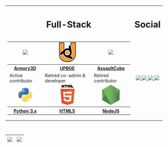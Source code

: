 <table align="center">
  <tr>
    <th><h1>Full-Stack</h1>
    <th><h1>Social</h1></th>
  </tr>
  <tr>
    <td>
      <table align="center">
        <tr>
          <td align="center"><img src="https://github.com/armory3d/armory_web/blob/gh-pages/favicon.ico" width=64 /></a></td>
          <td align="center"><img src="https://github.com/UPBGE/upbge.github.io/blob/gh-pages/favicon.png" width=64 /></a></td>
          <td align="center"><img src="https://github.com/assaultcube/assaultcube.github.io/blob/master/htdocs/docs/images/favicon.ico" width=64 />
        </tr>
        <tr>
          <th><a href="https://www.armory3d.org">Armory3D</a></th>
          <th><a href="https://www.upbge.org">UPBGE</a></th>
          <th><a href="https://assault.cubers.net">AssaultCube</a></th>
        </tr>
        <tr>
          <td>Active contributor</td>
          <td>Retired co-admin & developer</td>
          <td>Retired contributor</td>
        </tr>
        <tr>
          <td align="center"><img src="https://raw.githubusercontent.com/github/explore/80688e429a7d4ef2fca1e82350fe8e3517d3494d/topics/python/python.png" width=64 /></td>
          <td align="center"><img src="https://raw.githubusercontent.com/github/explore/80688e429a7d4ef2fca1e82350fe8e3517d3494d/topics/html/html.png" width="64"></a></td>
          <td align="center"><img src="https://raw.githubusercontent.com/github/explore/80688e429a7d4ef2fca1e82350fe8e3517d3494d/topics/nodejs/nodejs.png" width="64">
        </tr>
        <th><a href="https://www.python.org">Python 3.x</a></th>
          <th><a href="https://developer.mozilla.org">HTML5</a></th>
          <th><a href="https://assault.cubers.net">NodeJS</a></th>
        </th>
      </table>
    </td>
    <td align="center">
      <a href="https://discord.gg/rtpFtwnZCq">
        <img src="https://img.shields.io/badge/discord-%23E60023.svg?&color=darkslateblue&style=for-the-badge&logo=discord&logoColor=white" />
      </a>
      <a href="https://www.youtube.com/channel/UCPnPW3BMq3Lv--L6XFoVfLA">
        <img src="https://img.shields.io/badge/youtube-%23E60023.svg?&style=for-the-badge&logo=youtube&logoColor=white" />
      </a>
      <a href="https://www.twitter.com/rpaladin_01">
        <img src="https://img.shields.io/badge/twitter-%23E60023.svg?&color=blue&style=for-the-badge&logo=twitter&logoColor=white" />
      </a>
      <a href="https://www.reddit.com/u/randompandagames">
        <img src="https://img.shields.io/badge/reddit-%23E60023.svg?&color=darkorange&style=for-the-badge&logo=reddit&logoColor=white" />
      </a>
    </td>
  </tr>
</table>
<br />
<!-- <table align="center">
  <tr align="center">
    <img align="center" src="https://github-readme-stats.vercel.app/api?username=rpaladin&theme=dark&show_icons=true" alt="rpaladin's github stats" />
  </tr>
  <tr align="center">
    <img align="center" src="https://github-readme-stats.vercel.app/api/top-langs/?username=rpaladin&layout=compact&theme=dark&show_icons=true" />
  </tr>
</table> -->

|  <img align="center" src="https://github-readme-stats.vercel.app/api/top-langs/?username=rpaladin&layout=compact&theme=ayu-mirage&show_icons=true" /> | <img align="center" src="https://github-readme-stats.vercel.app/api?username=rpaladin&theme=ayu-mirage&show_icons=true" />
| ------------- | ------------- |
